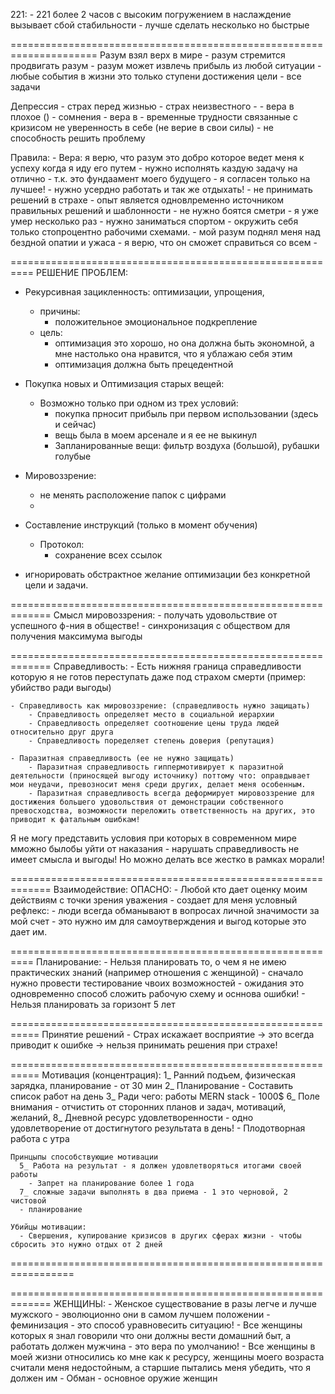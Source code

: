 221: 
    - 221 более 2 часов с высоким погружением в наслаждение вызывает сбой стабильности
        - лучше сделать несколько но быстрые

=====================================================================
Разум взял верх в мире
    - разум стремится продвигать разум
    - разум может извлечь прибыль из любой ситуации
    - любые события в жизни это только ступени достижения цели
    - все задачи 


Депрессия
    - страх перед жизнью 
        - страх неизвестного
            - 
    - вера в плохое ()
    - сомнения
    - вера в 
    - временные трудности связанные с кризисом
не уверенность в себе (не верие в свои силы)
    - не способность решить проблему

Правила: 
    - Вера: я верю, что разум это добро которое ведет меня к успеху когда я иду его путем
    - нужно исполнять каздую задачу на отлично - т.к. это фундаамент моего будущего
    - я согласен только на лучшее!
    - нужно усердно работать и так же отдыхать!
    - не принимать решений в страхе
    - опыт является одновлременно источником правильных решений и шаблонности 
    - не нужно боятся сметри - я уже умер несколько раз
    - нужно заниматься спортом
    - окружить себя только стопроцентно рабочими схемами.
    - мой разум поднял меня над бездной опатии и ужаса - я верю, что он сможет справиться со всем
        -  

==========================================================
РЕШЕНИЕ ПРОБЛЕМ:

- Рекурсивная зацикленность: оптимизации, упрощения, 
    - причины:
        - положительное эмоциональное подкрепление 
    - цель:   
        - оптимизация это хорошо, но она должна быть экономной, а мне настолько она нравится, что я ублажаю себя этим
        - оптимизация должна быть прецедентной

- Покупка новых и Оптимизация старых вещей:
    - Возможно только при одном из трех условий:
        - покупка прносит прибыль при первом использовании (здесь и сейчас)
        - вещь была в моем арсенале и я ее не выкинул
        - Запланированные вещи: фильтр воздуха (большой), рубашки голубые

- Мировоззрение:
    - не менять расположение папок с цифрами
    - 

- Составление инструкций (только в момент обучения)
    - Протокол:
        - сохранение всех ссылок

- игнорировать обстрактное желание оптимизации без конкретной цели и задачи.

=============================================================
Смысл мировоззрения:
    - получать удовольствие от успешного ф-ния в обществе!
        - синхронизация с обществом для получения максимума выгоды
        

=============================================================
Справедливость:
    - Есть нижняя граница справедливости которую я не готов переступать даже под страхом смерти (пример: убийство ради выгоды)

    - Справедливость как мировоззрение: (справедливость нужно защищать)
        - Справедливость определяет место в социальной иерархии
        - Справедливость определяет соотношение цены труда людей относительно друг друга 
        - Справедливость поределяет степень доверия (репутация)

    - Паразитная справедливость (ее не нужно защищать)
        - Паразитная справедливость гиппермотивирует к паразитной деятельности (приносящей выгоду источнику) поттому что: оправдывает мои неудачи, превозносит меня среди других, делает меня особенным.
        - Паразитная справедливость всегда деформирует мировоззрение для достижения большего удовольствия от демонстрации собственного превосходства, возможности переложить ответственность на других, это приводит к фатальным ошибкам!

Я не могу представить условия при которых в современном мире мможно былобы уйти от наказания - нарушать справедливость не имеет смысла и выгоды!
Но можно делать все жестко в рамках морали!

=============================================================
Взаимодействие:
    ОПАСНО:
        - Любой кто дает оценку моим действиям с точки зрения уважения - создает для меня условный рефлекс:
        - люди всегда обманывают в вопросах личной значимости за мой счет - это нужно им для самоутверждения и выгод которые это дает им.


==========================================================
Планирование:
    - Нельзя планировать то, о чем я не имею практических знаний (например отношения с женщиной)
        - сначало нужно провести тестирование чвоих возможностей
    - ожидания это одновременно способ сложить рабочую схему и осннова ошибки!
    - Нельзя планировать за горизонт 5 лет


===========================================================
Принятие решений
    - Страх искажает восприятие -> это  всегда приводит к ошибке -> нельзя принимать решения при страхе!



===========================================================
Мотивация (концентрация):
      1_ Ранний подъем, физическая зарядка, планирование - от 30 мин
      2_ Планирование - Составить список работ на день 
      3_ Ради чего: работы MERN stack - 1000$
      6_ Поле внимания - отчистить от сторонних планов и задач, мотиваций, желаний, 
      8_ Дневной ресурс удовлетворенности - одно удовлетворение от достигнутого результата в день!
        - Плодотворная работа с утра
    
    Принцыпы способствующие мотивации
      5_ Работа на результат - я должен удовлетворяться итогами своей работы
        - Запрет на планирование более 1 года
      7_ сложные задачи выполнять в два приема - 1 это черновой, 2 чистовой
      - планирование

    Убийцы мотивации:
      - Свершения, купирование кризисов в других сферах жизни - чтобы сбросить это нужно отдых от 2 дней




=================================================================

=============================================================
ЖЕНЩИНЫ:
    - Женское существование в разы легче и лучше мужского - эволюционно они в самом лучшем положении - феминизация - это способ уравновесить ситуацию!
        - Все женщины которых я знал говорили что они должны вести домашний быт, а работать должен мужчина - это вера по умолчанию!
        - Все женщины в моей жизни относились ко мне как к ресурсу, женщины моего возраста считали меня недостойным, а старшие пытались меня убедить, что я должен им
    - Обман - основное оружие женщин
